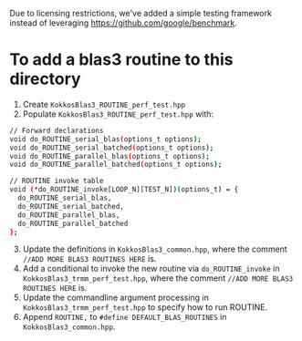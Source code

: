 Due to licensing restrictions, we've added a simple testing framework instead of
leveraging https://github.com/google/benchmark.
# To add a blas3 routine to this directory
1. Create `KokkosBlas3_ROUTINE_perf_test.hpp`
2. Populate `KokkosBlas3_ROUTINE_perf_test.hpp` with:
```bash
// Forward declarations
void do_ROUTINE_serial_blas(options_t options);
void do_ROUTINE_serial_batched(options_t options);
void do_ROUTINE_parallel_blas(options_t options);
void do_ROUTINE_parallel_batched(options_t options);

// ROUTINE invoke table
void (*do_ROUTINE_invoke[LOOP_N][TEST_N])(options_t) = {
  do_ROUTINE_serial_blas,
  do_ROUTINE_serial_batched,
  do_ROUTINE_parallel_blas,
  do_ROUTINE_parallel_batched
};
```
3. Update the definitions in `KokkosBlas3_common.hpp`, where the comment `//ADD MORE BLAS3 ROUTINES HERE` is.
4. Add a conditional to invoke the new routine via `do_ROUTINE_invoke` in
   `KokkosBlas3_trmm_perf_test.hpp`, where the comment `//ADD MORE BLAS3 ROUTINES HERE` is.
5. Update the commandline argument processing in
   `KokkosBlas3_trmm_perf_test.hpp` to specify how to run ROUTINE.
6. Append `ROUTINE,` to `#define DEFAULT_BLAS_ROUTINES` in `KokkosBlas3_common.hpp`.
